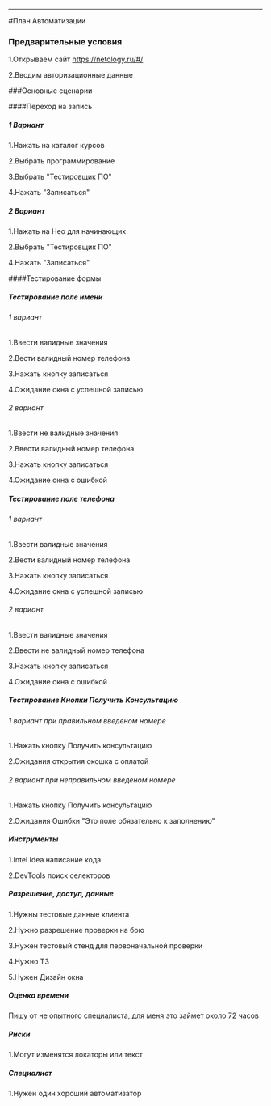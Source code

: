---
#План Автоматизации

### Предварительные условия

1.Открываем сайт https://netology.ru/#/

2.Вводим авторизационные данные

###Основные сценарии

####Переход на запись

##### 1 Вариант

1.Нажать на каталог курсов

2.Выбрать программирование

3.Выбрать "Тестировщик ПО"

4.Нажать "Записаться"

##### 2 Вариант

1.Нажать на Нео для начинающих

2.Выбрать "Тестировщик ПО"

4.Нажать "Записаться"

####Тестирование формы

##### Тестирование поле имени

###### 1 вариант

1.Ввести валидные значения

2.Вести валидный номер телефона

3.Нажать кнопку записаться

4.Ожидание окна с успешной записью

###### 2 вариант

1.Ввести не валидные значения

2.Ввести валидный номер телефона

3.Нажать кнопку записаться

4.Ожидание окна с ошибкой

##### Тестирование поле телефона

###### 1 вариант

1.Ввести валидные значения

2.Вести валидный номер телефона

3.Нажать кнопку записаться

4.Ожидание окна с успешной записью

###### 2 вариант

1.Ввести валидные значения

2.Ввести не валидный номер телефона

3.Нажать кнопку записаться

4.Ожидание окна с ошибкой

##### Тестирование Кнопки Получить Консультацию

###### 1 вариант при правильном введеном номере

1.Нажать кнопку Получить консультацию

2.Ожидания открытия окошка с оплатой 

###### 2 вариант при неправильном введеном номере

1.Нажать кнопку Получить консультацию

2.Ожидания Ошибки "Это поле обязательно к заполнению"

##### Инструменты

1.Intel Idea написание кода

2.DevTools поиск селекторов

##### Разрешение, доступ, данные

1.Нужны тестовые данные клиента

2.Нужно разрешение проверки на бою

3.Нужен тестовый стенд для первоначальной проверки

4.Нужно ТЗ

5.Нужен Дизайн окна

##### Оценка времени

 Пишу от не опытного специалиста, для меня это займет около 72 часов

##### Риски

1.Могут изменятся локаторы или текст

##### Специалист

1.Нужен один хороший автоматизатор






